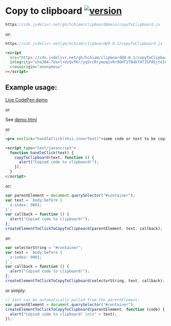 # Copy to clipboard [![version](https://img.shields.io/github/release/hchiam/clipboard?style=flat-square)](https://github.com/hchiam/clipboard/releases)

```js
https://cdn.jsdelivr.net/gh/hchiam/clipboard@main/copyToClipboard.js
```

or:

```js
https://cdn.jsdelivr.net/gh/hchiam/clipboard@4.0.1/copyToClipboard.js
```

```html
<script
  src="https://cdn.jsdelivr.net/gh/hchiam/clipboard@4.0.1/copyToClipboard.js"
  integrity="sha384-7Ua+l+UzQvfKr/yqSrcRrymoq1vRr9GHT2TB4k7ATJSPASjteICKeurywXnhJAh9"
  crossorigin="anonymous"
></script>
```

## Example usage:

[Live CodePen demo](https://codepen.io/hchiam/pen/mdWGLNE)

or

See [demo.html](https://github.com/hchiam/clipboard/blob/master/demo.html)

or

```html
<pre onclick="handleClick(this.innerText)">some code or text to be copied</pre>

<script type="text/javascript">
  function handleClick(text) {
    copyToClipboard(text, function () {
      alert("Copied code to clipboard!");
    });
  }
</script>
```

or:

```js
var parentElement = document.querySelector("#container");
var text = `body:before {
  z-index: 9001;
}`;
var callback = function () {
  alert("Copied code to clipboard!");
};
createElementToClickToCopyToClipboard(parentElement, text, callback);
```

or:

```js
var selectorString = "#container";
var text = `body:before {
  z-index: 9001;
}`;
var callback = function () {
  alert("Copied code to clipboard!");
};
createElementToClickToCopyToClipboard(selectorString, text, callback);
```

or simply:

```js
// text can be automatically pulled from the parentElement:
var parentElement = document.querySelector("#container");
createElementToClickToCopyToClipboard(parentElement, function (code) {
  alert("Copied code to clipboard! \n\n" + text);
});
```
